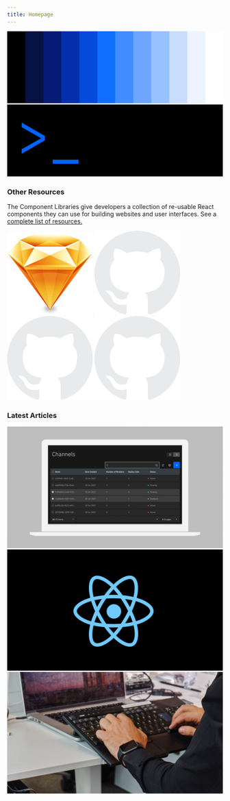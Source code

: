 ```yaml
---
title: Homepage
---
```


<FeatureTile
    href="/getting-started/designers"
    label="Start"
    title="Designing"
    margin="true">
<img src="homepage/images/getting-started-designers.png" alt="Get started for designers" />
</FeatureTile>
<FeatureTile
    href="/getting-started/developers"
    label="Start"
    title="Developing">
<img src="homepage/images/getting-started-developers.png" alt="Get started for developers" />
</FeatureTile>

### Other Resources

The Component Libraries give developers a collection of re-usable React components they can use for building websites and user interfaces. See a [complete list of resources.](/resources)

<GridWrapper col_lg="8" flex="true" bleed="true">
  <ClickableTile
    dark="true"
    title="Carbon Design Kit"
    href="https://github.com/ibm/carbon-design-kit"
    type="resource">
    <img src="resources/images/sketch-icon.png" alt="Carbon Design Kit" />
  </ClickableTile>
  <ClickableTile
    dark="true"
    title="Carbon Components"
    href="https://github.com/ibm/carbon-components"
    type="resource">
    <img
      src="resources/images/github-icon-inverted.png"
      alt="Carbon Component Library"
    />
  </ClickableTile>
  <ClickableTile
    dark="true"
    title="Carbon Components React"
    href="https://github.com/ibm/carbon-components-react"
    type="resource">
    <img
      src="resources/images/github-icon-inverted.png"
      alt="Carbon Components React"
    />
  </ClickableTile>
  <ClickableTile
    dark="true"
    title="Carbon Components Angular"
    href="https://github.com/ibm/carbon-components-angular"
    type="resource">
    <img
      src="resources/images/github-icon-inverted.png"
      alt="Carbon Components Angular"
    />
  </ClickableTile>
</GridWrapper>

### Latest Articles

<GridWrapper flex="true" bleed="true">
  <ClickableTile
    dark="true"
    type="article"
    title="What to expect in Carbon 10"
    author="Robin Cannon"
    date="December 10, 2018"
    href="https://medium.com/carbondesign/what-to-expect-in-carbon-10-5af1bd6e25f6">
    <img
      src="resources/images/article-9.png"
      alt="What to expect in Carbon 10"
    />
  </ClickableTile>
  <ClickableTile
    dark="true"
    type="article"
    title="Up & Running with Carbon React in less than 5 minutes"
    author="Josh Black"
    date="October 19, 2018"
    href="https://medium.com/carbondesign/up-running-with-carbon-react-in-less-than-5-minutes-25d43cca059e">
    <img
      src="resources/images/article-8.png"
      alt="Up & Running with Carbon React in less than 5 minutes"
    />
  </ClickableTile>
  <ClickableTile
    dark="true"
    type="article"
    title="Hacktoberfest with Carbon"
    author="Josh Black"
    date="October 16, 2018"
    href="https://medium.com/carbondesign/hacktoberfest-with-carbon-95c48943f586">
    <img src="resources/images/article-7.jpg" alt="Hacktoberfest with Carbon" />
  </ClickableTile>
</GridWrapper>